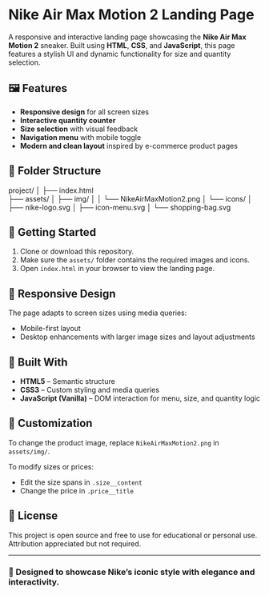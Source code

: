 # Nike Air Max Motion 2 Landing Page

A responsive and interactive landing page showcasing the **Nike Air Max Motion 2** sneaker. Built using **HTML**, **CSS**, and **JavaScript**, this page features a stylish UI and dynamic functionality for size and quantity selection.

## 🖼️ Features

- **Responsive design** for all screen sizes
- **Interactive quantity counter**
- **Size selection** with visual feedback
- **Navigation menu** with mobile toggle
- **Modern and clean layout** inspired by e-commerce product pages

## 📁 Folder Structure

project/
│
├── index.html <br>
├── assets/
│ ├── img/
│ │ └── NikeAirMaxMotion2.png
│ └── icons/
│ ├── nike-logo.svg
│ ├── icon-menu.svg
│ └── shopping-bag.svg



## 🚀 Getting Started

1. Clone or download this repository.
2. Make sure the `assets/` folder contains the required images and icons.
3. Open `index.html` in your browser to view the landing page.

## 📱 Responsive Design

The page adapts to screen sizes using media queries:
- Mobile-first layout
- Desktop enhancements with larger image sizes and layout adjustments

## 🧠 Built With

- **HTML5** – Semantic structure
- **CSS3** – Custom styling and media queries
- **JavaScript (Vanilla)** – DOM interaction for menu, size, and quantity logic

## 🔧 Customization

To change the product image, replace `NikeAirMaxMotion2.png` in `assets/img/`.

To modify sizes or prices:
- Edit the size spans in `.size__content`
- Change the price in `.price__title`

## 📝 License

This project is open source and free to use for educational or personal use. Attribution appreciated but not required.

---

### 👟 Designed to showcase Nike’s iconic style with elegance and interactivity.
